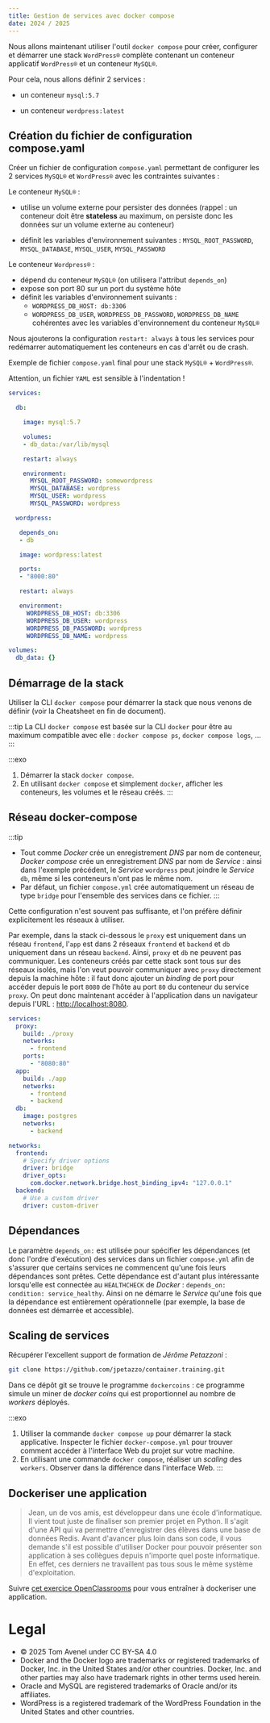 ```yaml
---
title: Gestion de services avec docker compose
date: 2024 / 2025
---
```


Nous allons maintenant utiliser l'outil `docker compose` pour créer, configurer et démarrer une stack `WordPress®` complète contenant un conteneur applicatif `WordPress®` et un conteneur `MySQL®`.

Pour cela, nous allons définir 2 services :

- un conteneur `mysql:5.7`

- un conteneur `wordpress:latest`

## Création du fichier de configuration compose.yaml

Créer un fichier de configuration `compose.yaml` permettant de configurer les 2 services `MySQL®` et `WordPress®` avec les contraintes suivantes :

Le conteneur `MySQL®` :

- utilise un volume externe pour persister des données (rappel : un conteneur doit être **stateless** au maximum, on persiste donc les données sur un volume externe au conteneur)

- définit les variables d'environnement suivantes : `MYSQL_ROOT_PASSWORD`, `MYSQL_DATABASE`, `MYSQL_USER`, `MYSQL_PASSWORD`

Le conteneur `Wordpress®` :

- dépend du conteneur `MySQL®` (on utilisera l'attribut `depends_on`)
- expose son port 80 sur un port du système hôte
- définit les variables d'environnement suivants :
   - `WORDPRESS_DB_HOST: db:3306`
   - `WORDPRESS_DB_USER`, `WORDPRESS_DB_PASSWORD`, `WORDPRESS_DB_NAME` cohérentes avec les variables d'environnement du conteneur `MySQL®`

Nous ajouterons la configuration `restart: always` à tous les services pour redémarrer automatiquement les conteneurs en cas d'arrêt ou de crash.

Exemple de fichier `compose.yaml` final pour une stack `MySQL®` + `WordPress®`.

Attention, un fichier `YAML` est sensible à l'indentation !

```yaml
services:

  db:

    image: mysql:5.7

    volumes:
    - db_data:/var/lib/mysql

    restart: always

    environment:
      MYSQL_ROOT_PASSWORD: somewordpress
      MYSQL_DATABASE: wordpress
      MYSQL_USER: wordpress
      MYSQL_PASSWORD: wordpress

  wordpress:

   depends_on:
   - db

   image: wordpress:latest

   ports:
   - "8000:80"

   restart: always

   environment:
     WORDPRESS_DB_HOST: db:3306
     WORDPRESS_DB_USER: wordpress
     WORDPRESS_DB_PASSWORD: wordpress
     WORDPRESS_DB_NAME: wordpress

volumes:
  db_data: {}
```

## Démarrage de la stack

Utiliser la CLI `docker compose` pour démarrer la stack que nous venons de définir (voir la Cheatsheet en fin de document).

:::tip
La CLI `docker compose` est basée sur la CLI `docker` pour être au maximum compatible avec elle : `docker compose ps`, `docker compose logs`, …
:::

:::exo
1. Démarrer la stack `docker compose`.
2. En utilisant `docker compose` et simplement `docker`, afficher les conteneurs, les volumes et le réseau créés.
:::

## Réseau docker-compose

:::tip
- Tout comme _Docker_ crée un enregistrement _DNS_ par nom de conteneur, _Docker compose_ crée un enregistrement _DNS_ par nom de _Service_ : ainsi dans l'exemple précédent, le _Service_ `wordpress` peut joindre le _Service_ `db`, même si les conteneurs n'ont pas le même nom.
- Par défaut, un fichier `compose.yml` crée automatiquement un réseau de type `bridge` pour l'ensemble des services dans ce fichier.
:::

Cette configuration n'est souvent pas suffisante, et l'on préfère définir explicitement les réseaux à utiliser.

Par exemple, dans la stack ci-dessous le `proxy` est uniquement dans un réseau `frontend`, l'`app` est dans 2 réseaux `frontend` et `backend` et `db` uniquement dans un réseau `backend`. Ainsi, `proxy` et `db` ne peuvent pas communiquer. Les conteneurs créés par cette stack sont tous sur des réseaux isolés, mais l'on veut pouvoir communiquer avec `proxy` directement depuis la machine hôte : il faut donc ajouter un _binding_ de port pour accéder depuis le port `8080` de l'hôte au port `80` du conteneur du service `proxy`. On peut donc maintenant accéder à l'application dans un navigateur depuis l'URL : <http://localhost:8080>.

```yaml
services:
  proxy:
    build: ./proxy
    networks:
      - frontend
    ports:
      - "8080:80"
  app:
    build: ./app
    networks:
      - frontend
      - backend
  db:
    image: postgres
    networks:
      - backend

networks:
  frontend:
    # Specify driver options
    driver: bridge
    driver_opts:
      com.docker.network.bridge.host_binding_ipv4: "127.0.0.1"
  backend:
    # Use a custom driver
    driver: custom-driver
```

## Dépendances

Le paramètre `depends_on:` est utilisée pour spécifier les dépendances (et donc l'ordre d'exécution) des services dans un fichier `compose.yml` afin de s'assurer que certains services ne commencent qu'une fois leurs dépendances sont prêtes. Cette dépendance est d'autant plus intéressante lorsqu'elle est connectée au `HEALTHCHECK` de _Docker_ : `depends_on: condition: service_healthy`. Ainsi on ne démarre le _Service_ qu'une fois que la dépendance est entièrement opérationnelle (par exemple, la base de données est démarrée et accessible).

## Scaling de services

Récupérer l'excellent support de formation de _Jérôme Petazzoni_ : 

```sh
git clone https://github.com/jpetazzo/container.training.git
```

Dans ce dépôt git se trouve le programme `dockercoins` : ce programme simule un miner de _docker coins_ qui est proportionnel au nombre de _workers_ déployés.

:::exo
1. Utiliser la commande `docker compose up` pour démarrer la stack applicative. Inspecter le fichier `docker-compose.yml` pour trouver comment accéder à l'interface Web du projet sur votre machine.
2. En utilisant une commande `docker compose`, réaliser un _scaling_ des `workers`. Observer dans la différence dans l'interface Web.
:::

## Dockeriser une application

> Jean, un de vos amis, est développeur dans une école d'informatique. Il vient tout juste de finaliser son premier projet en Python. Il s'agit d'une API qui va permettre d'enregistrer des élèves dans une base de données Redis.
> Avant d'avancer plus loin dans son code, il vous demande s'il est possible d'utiliser Docker pour pouvoir présenter son application à ses collègues depuis n'importe quel poste informatique. En effet, ces derniers ne travaillent pas tous sous le même système d'exploitation.

Suivre [cet exercice OpenClassrooms](https://openclassrooms.com/fr/courses/2035766-optimisez-votre-deploiement-en-creant-des-conteneurs-avec-docker/7540111-entrainez-vous-en-orchestrant-vos-images-docker-avec-docker-compose) pour vous entraîner à dockeriser une application.

# Legal

- © 2025 Tom Avenel under CC  BY-SA 4.0
- Docker and the Docker logo are trademarks or registered trademarks of Docker, Inc. in the United States and/or other countries. Docker, Inc. and other parties may also have trademark rights in other terms used herein.
- Oracle and MySQL are registered trademarks of Oracle and/or its affiliates.
- WordPress is a registered trademark of the WordPress Foundation in the United States and other countries.
